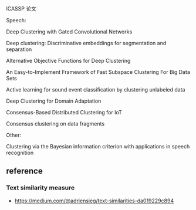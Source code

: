 ICASSP 论文



Speech:

Deep Clustering with Gated Convolutional Networks

Deep clustering: Discriminative embeddings for segmentation and separation

Alternative Objective Functions for Deep Clustering

An Easy-to-Implement Framework of Fast Subspace Clustering For Big Data Sets

Active learning for sound event classification by clustering unlabeled data

Deep Clustering for Domain Adaptation

Consensus-Based Distributed Clustering for IoT

Consensus clustering on data fragments



Other:

Clustering via the Bayesian information criterion with applications in speech recognition





## reference

### Text similarity measure

- https://medium.com/@adriensieg/text-similarities-da019229c894


